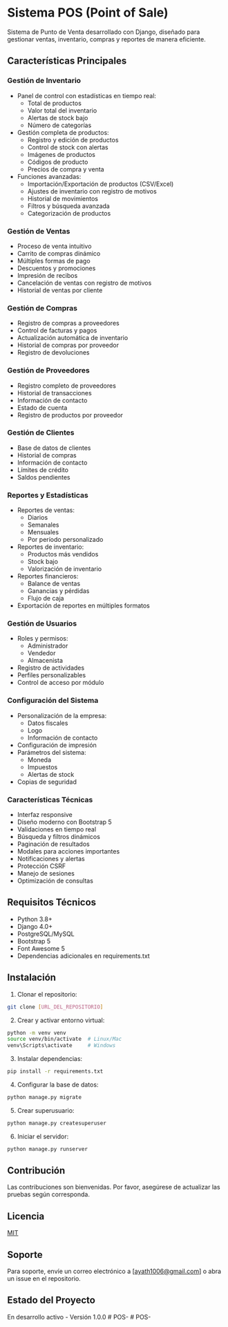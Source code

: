 # Sistema POS (Point of Sale)

Sistema de Punto de Venta desarrollado con Django, diseñado para gestionar ventas, inventario, compras y reportes de manera eficiente.

## Características Principales

### Gestión de Inventario
- Panel de control con estadísticas en tiempo real:
  - Total de productos
  - Valor total del inventario
  - Alertas de stock bajo
  - Número de categorías
- Gestión completa de productos:
  - Registro y edición de productos
  - Control de stock con alertas
  - Imágenes de productos
  - Códigos de producto
  - Precios de compra y venta
- Funciones avanzadas:
  - Importación/Exportación de productos (CSV/Excel)
  - Ajustes de inventario con registro de motivos
  - Historial de movimientos
  - Filtros y búsqueda avanzada
  - Categorización de productos

### Gestión de Ventas
- Proceso de venta intuitivo
- Carrito de compras dinámico
- Múltiples formas de pago
- Descuentos y promociones
- Impresión de recibos
- Cancelación de ventas con registro de motivos
- Historial de ventas por cliente

### Gestión de Compras
- Registro de compras a proveedores
- Control de facturas y pagos
- Actualización automática de inventario
- Historial de compras por proveedor
- Registro de devoluciones

### Gestión de Proveedores
- Registro completo de proveedores
- Historial de transacciones
- Información de contacto
- Estado de cuenta
- Registro de productos por proveedor

### Gestión de Clientes
- Base de datos de clientes
- Historial de compras
- Información de contacto
- Límites de crédito
- Saldos pendientes

### Reportes y Estadísticas
- Reportes de ventas:
  - Diarios
  - Semanales
  - Mensuales
  - Por período personalizado
- Reportes de inventario:
  - Productos más vendidos
  - Stock bajo
  - Valorización de inventario
- Reportes financieros:
  - Balance de ventas
  - Ganancias y pérdidas
  - Flujo de caja
- Exportación de reportes en múltiples formatos

### Gestión de Usuarios
- Roles y permisos:
  - Administrador
  - Vendedor
  - Almacenista
- Registro de actividades
- Perfiles personalizables
- Control de acceso por módulo

### Configuración del Sistema
- Personalización de la empresa:
  - Datos fiscales
  - Logo
  - Información de contacto
- Configuración de impresión
- Parámetros del sistema:
  - Moneda
  - Impuestos
  - Alertas de stock
- Copias de seguridad

### Características Técnicas
- Interfaz responsive
- Diseño moderno con Bootstrap 5
- Validaciones en tiempo real
- Búsqueda y filtros dinámicos
- Paginación de resultados
- Modales para acciones importantes
- Notificaciones y alertas
- Protección CSRF
- Manejo de sesiones
- Optimización de consultas

## Requisitos Técnicos
- Python 3.8+
- Django 4.0+
- PostgreSQL/MySQL
- Bootstrap 5
- Font Awesome 5
- Dependencias adicionales en requirements.txt

## Instalación

1. Clonar el repositorio:
```bash
git clone [URL_DEL_REPOSITORIO]
```

2. Crear y activar entorno virtual:
```bash
python -m venv venv
source venv/bin/activate  # Linux/Mac
venv\Scripts\activate     # Windows
```

3. Instalar dependencias:
```bash
pip install -r requirements.txt
```

4. Configurar la base de datos:
```bash
python manage.py migrate
```

5. Crear superusuario:
```bash
python manage.py createsuperuser
```

6. Iniciar el servidor:
```bash
python manage.py runserver
```

## Contribución
Las contribuciones son bienvenidas. Por favor, asegúrese de actualizar las pruebas según corresponda.

## Licencia
[MIT](https://choosealicense.com/licenses/mit/)

## Soporte
Para soporte, envíe un correo electrónico a [ayath1006@gmail.com] o abra un issue en el repositorio.

## Estado del Proyecto
En desarrollo activo - Versión 1.0.0 #   P O S - 
 
 #   P O S - 
 
 
